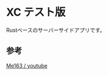 # XC テスト版

Rustベースのサーバーサイドアプリです。

## 参考

[Me163 / youtube](https://github.com/Me163/youtube/blob/main/ActixWebTaskService/src/api/task.rs)
